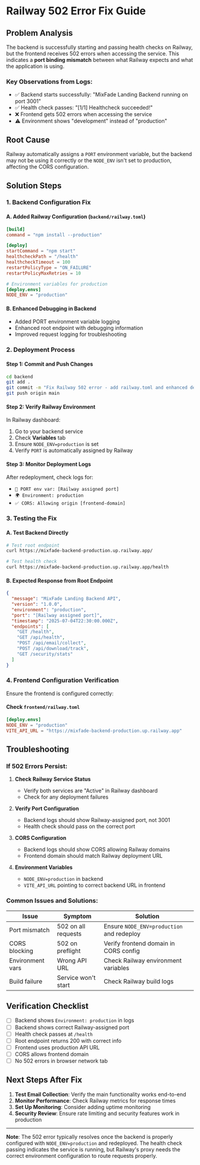 # Railway 502 Error Fix Guide

## Problem Analysis

The backend is successfully starting and passing health checks on Railway, but the frontend receives 502 errors when accessing the service. This indicates a **port binding mismatch** between what Railway expects and what the application is using.

### Key Observations from Logs:
- ✅ Backend starts successfully: "MixFade Landing Backend running on port 3001"
- ✅ Health check passes: "[1/1] Healthcheck succeeded!"
- ❌ Frontend gets 502 errors when accessing the service
- ⚠️ Environment shows "development" instead of "production"

## Root Cause

Railway automatically assigns a `PORT` environment variable, but the backend may not be using it correctly or the `NODE_ENV` isn't set to production, affecting the CORS configuration.

## Solution Steps

### 1. Backend Configuration Fix

#### A. Added Railway Configuration (`backend/railway.toml`)
```toml
[build]
command = "npm install --production"

[deploy]
startCommand = "npm start"
healthcheckPath = "/health"
healthcheckTimeout = 100
restartPolicyType = "ON_FAILURE"
restartPolicyMaxRetries = 10

# Environment variables for production
[deploy.envs]
NODE_ENV = "production"
```

#### B. Enhanced Debugging in Backend
- Added PORT environment variable logging
- Enhanced root endpoint with debugging information
- Improved request logging for troubleshooting

### 2. Deployment Process

#### Step 1: Commit and Push Changes
```bash
cd backend
git add .
git commit -m "Fix Railway 502 error - add railway.toml and enhanced debugging"
git push origin main
```

#### Step 2: Verify Railway Environment
In Railway dashboard:
1. Go to your backend service
2. Check **Variables** tab
3. Ensure `NODE_ENV=production` is set
4. Verify `PORT` is automatically assigned by Railway

#### Step 3: Monitor Deployment Logs
After redeployment, check logs for:
- `🔧 PORT env var: [Railway assigned port]`
- `🌍 Environment: production`
- `✅ CORS: Allowing origin [frontend-domain]`

### 3. Testing the Fix

#### A. Test Backend Directly
```bash
# Test root endpoint
curl https://mixfade-backend-production.up.railway.app/

# Test health check
curl https://mixfade-backend-production.up.railway.app/health
```

#### B. Expected Response from Root Endpoint
```json
{
  "message": "MixFade Landing Backend API",
  "version": "1.0.0",
  "environment": "production",
  "port": "[Railway assigned port]",
  "timestamp": "2025-07-04T22:30:00.000Z",
  "endpoints": [
    "GET /health",
    "GET /api/health",
    "POST /api/email/collect",
    "POST /api/download/track",
    "GET /security/stats"
  ]
}
```

### 4. Frontend Configuration Verification

Ensure the frontend is configured correctly:

#### Check `frontend/railway.toml`
```toml
[deploy.envs]
NODE_ENV = "production"
VITE_API_URL = "https://mixfade-backend-production.up.railway.app"
```

## Troubleshooting

### If 502 Errors Persist:

1. **Check Railway Service Status**
   - Verify both services are "Active" in Railway dashboard
   - Check for any deployment failures

2. **Verify Port Configuration**
   - Backend logs should show Railway-assigned port, not 3001
   - Health check should pass on the correct port

3. **CORS Configuration**
   - Backend logs should show CORS allowing Railway domains
   - Frontend domain should match Railway deployment URL

4. **Environment Variables**
   - `NODE_ENV=production` in backend
   - `VITE_API_URL` pointing to correct backend URL in frontend

### Common Issues and Solutions:

| Issue | Symptom | Solution |
|-------|---------|----------|
| Port mismatch | 502 on all requests | Ensure `NODE_ENV=production` and redeploy |
| CORS blocking | 502 on preflight | Verify frontend domain in CORS config |
| Environment vars | Wrong API URL | Check Railway environment variables |
| Build failure | Service won't start | Check Railway build logs |

## Verification Checklist

- [ ] Backend shows `Environment: production` in logs
- [ ] Backend shows correct Railway-assigned port
- [ ] Health check passes at `/health`
- [ ] Root endpoint returns 200 with correct info
- [ ] Frontend uses production API URL
- [ ] CORS allows frontend domain
- [ ] No 502 errors in browser network tab

## Next Steps After Fix

1. **Test Email Collection**: Verify the main functionality works end-to-end
2. **Monitor Performance**: Check Railway metrics for response times
3. **Set Up Monitoring**: Consider adding uptime monitoring
4. **Security Review**: Ensure rate limiting and security features work in production

---

**Note**: The 502 error typically resolves once the backend is properly configured with `NODE_ENV=production` and redeployed. The health check passing indicates the service is running, but Railway's proxy needs the correct environment configuration to route requests properly.